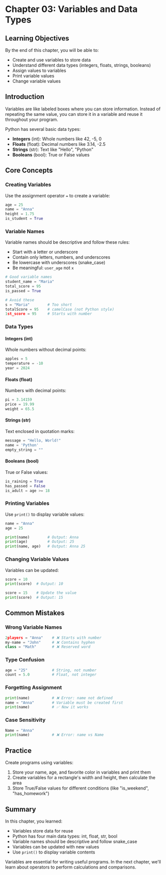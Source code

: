 # Chapter 03: Variables and Data Types

## Learning Objectives

By the end of this chapter, you will be able to:
- Create and use variables to store data
- Understand different data types (integers, floats, strings, booleans)
- Assign values to variables
- Print variable values
- Change variable values

## Introduction

Variables are like labeled boxes where you can store information. Instead of repeating the same value, you can store it in a variable and reuse it throughout your program.

Python has several basic data types:
- **Integers** (int): Whole numbers like 42, -5, 0
- **Floats** (float): Decimal numbers like 3.14, -2.5
- **Strings** (str): Text like "Hello", "Python"
- **Booleans** (bool): True or False values

## Core Concepts

### Creating Variables

Use the assignment operator `=` to create a variable:

```python
age = 25
name = "Anna"
height = 1.75
is_student = True
```

### Variable Names

Variable names should be descriptive and follow these rules:
- Start with a letter or underscore
- Contain only letters, numbers, and underscores
- Be lowercase with underscores (snake_case)
- Be meaningful: `user_age` not `x`

```python
# Good variable names
student_name = "Maria"
total_score = 95
is_passed = True

# Avoid these
s = "Maria"        # Too short
totalScore = 95    # camelCase (not Python style)
1st_score = 95     # Starts with number
```

### Data Types

#### Integers (int)
Whole numbers without decimal points:

```python
apples = 5
temperature = -10
year = 2024
```

#### Floats (float)
Numbers with decimal points:

```python
pi = 3.14159
price = 19.99
weight = 65.5
```

#### Strings (str)
Text enclosed in quotation marks:

```python
message = "Hello, World!"
name = 'Python'
empty_string = ""
```

#### Booleans (bool)
True or False values:

```python
is_raining = True
has_passed = False
is_adult = age >= 18
```

### Printing Variables

Use `print()` to display variable values:

```python
name = "Anna"
age = 25

print(name)        # Output: Anna
print(age)         # Output: 25
print(name, age)   # Output: Anna 25
```

### Changing Variable Values

Variables can be updated:

```python
score = 10
print(score)  # Output: 10

score = 15    # Update the value
print(score)  # Output: 15
```

## Common Mistakes

### Wrong Variable Names

```python
2players = "Anna"    # ❌ Starts with number
my-name = "John"     # ❌ Contains hyphen
class = "Math"       # ❌ Reserved word
```

### Type Confusion

```python
age = "25"           # String, not number
count = 5.0          # Float, not integer

```

### Forgetting Assignment

```python
print(name)          # ❌ Error: name not defined
name = "Anna"        # Variable must be created first
print(name)          # ✅ Now it works
```

### Case Sensitivity

```python
Name = "Anna"
print(name)          # ❌ Error: name vs Name
```

## Practice

Create programs using variables:

1. Store your name, age, and favorite color in variables and print them
2. Create variables for a rectangle's width and height, then calculate the area
3. Store True/False values for different conditions (like "is_weekend", "has_homework")

## Summary

In this chapter, you learned:
- Variables store data for reuse
- Python has four main data types: int, float, str, bool
- Variable names should be descriptive and follow snake_case
- Variables can be updated with new values
- Use `print()` to display variable contents

Variables are essential for writing useful programs. In the next chapter, we'll learn about operators to perform calculations and comparisons.